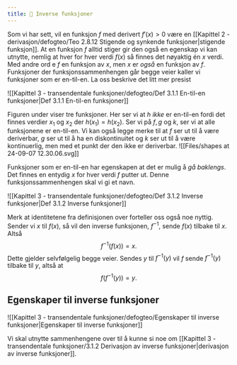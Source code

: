 ```yaml
---
title: 📄 Inverse funksjoner
---
```

Som vi har sett, vil en funksjon $f$ med derivert $f'(x)>0$ være en [[Kapittel 2 - derivasjon/defogteo/Teo 2.8.12 Stigende og synkende funksjoner|stigende funksjon]]. At en funksjon $f$ alltid stiger gir den også en egenskap vi kan utnytte, nemlig at hver for hver verdi $f(x)$ så finnes det nøyaktig én $x$ verdi. Med andre ord e $f$ en funksjon av $x$, men $x$ er *også* en funksjon av $f$. Funksjoner der funksjonssammenhengen går begge veier kaller vi funksjoner som er en-til-en. La oss beskrive det litt mer presist

![[Kapittel 3 - transendentale funksjoner/defogteo/Def 3.1.1 En-til-en funksjoner|Def 3.1.1 En-til-en funksjoner]]

Figuren under viser tre funksjoner. Her ser vi at $h$ *ikke* er en-til-en fordi det finnes verdier $x_1$ og $x_2$ der $h(x_1)=h(x_2)$. Ser vi på $f,g$ og $k$, ser vi at alle funksjonene er en-til-en. Vi kan også legge merke til at $f$ ser ut til å være deriverbar, $g$ ser ut til å ha en diskontinuitet og $k$ ser ut til å være kontinuerlig, men med et punkt der den ikke er deriverbar.
![[Files/shapes at 24-09-07 12.30.06.svg]]

Funksjoner som er en-til-en har egenskapen at det er mulig å *gå baklengs*. Det finnes en entydig $x$ for hver verdi $f$ putter ut. Denne funksjonssammenhengen skal vi gi et navn. 

![[Kapittel 3 - transendentale funksjoner/defogteo/Def 3.1.2 Inverse funksjoner|Def 3.1.2 Inverse funksjoner]]

Merk at identitetene fra definisjonen over forteller oss også noe nyttig. Sender vi $x$ til $f(x)$, så vil den inverse funksjonen, $f^{-1}$, sende $f(x)$ tilbake til $x$. Altså 
$$
f^{-1}(f(x))  = x.
$$
Dette gjelder selvfølgelig begge veier. Sendes $y$ til $f^{-1}(y)$ vil $f$ sende $f^{-1}(y)$ tilbake til $y$, altså at
$$
f(f^{-1}(y)) = y.
$$

## Egenskaper til inverse funksjoner

![[Kapittel 3 - transendentale funksjoner/defogteo/Egenskaper til inverse funksjoner|Egenskaper til inverse funksjoner]]

  Vi skal utnytte sammenhengene over til å kunne si noe om [[Kapittel 3 - transendentale funksjoner/3.1.2 Derivasjon av inverse funksjoner|derivasjon av inverse funksjoner]].